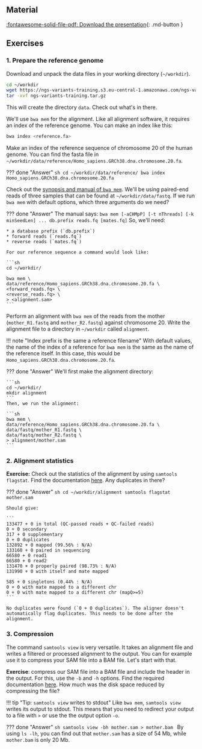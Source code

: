 ## Material

[:fontawesome-solid-file-pdf: Download the presentation](../assets/pdf/sequencing_alignment.pdf){: .md-button }

## Exercises

### 1. Prepare the reference genome

Download and unpack the data files in your working directory (`~/workdir`).

```sh
cd ~/workdir
wget https://ngs-variants-training.s3.eu-central-1.amazonaws.com/ngs-variants-training.tar.gz
tar -xvf ngs-variants-training.tar.gz
```

This will create the directory `data`. Check out what's in there.

We'll use `bwa mem` for the alignment. Like all alignment software, it requires an index of the reference genome. You can make an index like this:

```sh
bwa index <reference.fa>
```

Make an index of the reference sequence of chromosome 20 of the human genome. You can find the fasta file in `~/workdir/data/reference/Homo_sapiens.GRCh38.dna.chromosome.20.fa`.

??? done "Answer"
    ```sh
    cd ~/workdir/data/reference/
    bwa index Homo_sapiens.GRCh38.dna.chromosome.20.fa
    ```

Check out the [synopsis and manual of `bwa mem`](http://bio-bwa.sourceforge.net/bwa.shtml). We'll be using paired-end reads of three samples that can be found at `~/workdir/data/fastq`. If we run `bwa mem` with default options, which three arguments do we need?

??? done "Answer"
    The manual says:
    ```
    bwa mem [-aCHMpP] [-t nThreads] [-k minSeedLen] ... db.prefix reads.fq [mates.fq]
    ```
    So, we'll need:

    * a database prefix (`db.prefix`)
    * forward reads (`reads.fq`)
    * reverse reads (`mates.fq`)

    For our reference sequence a command would look like:

    ```sh
    cd ~/workdir/

    bwa mem \
    data/reference/Homo_sapiens.GRCh38.dna.chromosome.20.fa \
    <forward_reads.fq> \
    <reverse_reads.fq> \
    > <alignment.sam>
    ```

Perform an alignment with `bwa mem` of the reads from the mother (`mother_R1.fastq` and `mother_R2.fastq`) against chromosome 20. Write the alignment file to a directory in `~/workdir` called `alignment`.

!!! note "Index prefix is the same a reference filename"
    With default values, the name of the index of a reference for `bwa mem` is the same as the name of the reference itself. In this case, this would be `Homo_sapiens.GRCh38.dna.chromosome.20.fa`.

??? done "Answer"
    We'll first make the alignment directory:

    ```sh
    cd ~/workdir/
    mkdir alignment
    ```
    Then, we run the alignment:

    ```sh
    bwa mem \
    data/reference/Homo_sapiens.GRCh38.dna.chromosome.20.fa \
    data/fastq/mother_R1.fastq \
    data/fastq/mother_R2.fastq \
    > alignment/mother.sam
    ```

### 2. Alignment statistics

**Exercise:** Check out the statistics of the alignment by using `samtools flagstat`. Find the documentation [here](http://www.htslib.org/doc/samtools-flagstat.html). Any duplicates in there?

??? done "Answer"
    ```sh
    cd ~/workdir/alignment
    samtools flagstat mother.sam
    ```

    Should give:

    ```
    133477 + 0 in total (QC-passed reads + QC-failed reads)
    0 + 0 secondary
    317 + 0 supplementary
    0 + 0 duplicates
    132892 + 0 mapped (99.56% : N/A)
    133160 + 0 paired in sequencing
    66580 + 0 read1
    66580 + 0 read2
    131470 + 0 properly paired (98.73% : N/A)
    131990 + 0 with itself and mate mapped

    585 + 0 singletons (0.44% : N/A)
    0 + 0 with mate mapped to a different chr
    0 + 0 with mate mapped to a different chr (mapQ>=5)
    ```

    No duplicates were found (`0 + 0 duplicates`). The aligner doesn't automatically flag duplicates. This needs to be done after the alignment.




### 3. Compression

The command `samtools view` is very versatile. It takes an alignment file and writes a filtered or processed alignment to the output. You can for example use it to compress your SAM file into a BAM file. Let's start with that.

**Exercise**: compress our SAM file into a BAM file and include the header in the output. For this, use the `-b` and `-h` options. Find the required documentation [here](http://www.htslib.org/doc/samtools-view.html). How much was the disk space reduced by compressing the file?

!!! tip "Tip: `samtools view` writes to stdout"
    Like `bwa mem`, `samtools view` writes its output to stdout. This means that you need to redirect your output to a file with `>` or use the the output option `-o`.

??? done "Answer"
    ```sh
    samtools view -bh mother.sam > mother.bam
    ```
    By using `ls -lh`, you can find out that `mother.sam` has a size of 54 Mb, while `mother.bam` is only 20 Mb.  
